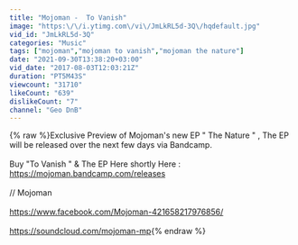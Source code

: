 ```yaml
---
title: "Mojoman -  To Vanish"
image: "https:\/\/i.ytimg.com\/vi\/JmLkRL5d-3Q\/hqdefault.jpg"
vid_id: "JmLkRL5d-3Q"
categories: "Music"
tags: ["mojoman","mojoman to vanish","mojoman the nature"]
date: "2021-09-30T13:38:20+03:00"
vid_date: "2017-08-03T12:03:21Z"
duration: "PT5M43S"
viewcount: "31710"
likeCount: "639"
dislikeCount: "7"
channel: "Geo DnB"
---
```

{% raw %}Exclusive Preview  of Mojoman's new EP  &quot; The Nature &quot; , The EP will be released over the next few days via Bandcamp.<br /><br />Buy &quot;To Vanish &quot; &amp; The EP Here shortly Here : <a rel="nofollow" target="blank" href="https://mojoman.bandcamp.com/releases">https://mojoman.bandcamp.com/releases</a><br /><br />// Mojoman<br /><br /><a rel="nofollow" target="blank" href="https://www.facebook.com/Mojoman-421658217976856/">https://www.facebook.com/Mojoman-421658217976856/</a><br /><br /><a rel="nofollow" target="blank" href="https://soundcloud.com/mojoman-mp">https://soundcloud.com/mojoman-mp</a>{% endraw %}
